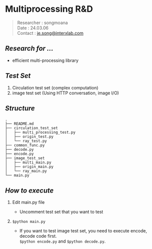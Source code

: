# Multiprocessing R&D
> Researcher : songmoana  
> Date : 24.03.06  
> Contact : je.song@interxlab.com

## _Research for ..._
- efficient multi-processing library

## _Test Set_
1. Circulation test set (complex computation)
2. image test set (Using HTTP conversation, image I/O)

## _Structure_
```
.
├── README.md
├── circulation_test_set
│   ├── multi_processing_test.py
│   ├── origin_test.py
│   └── ray_test.py
├── common_func.py
├── decode.py
├── encode.py
├── image_test_set
│   ├── multi_main.py
│   ├── origin_main.py
│   └── ray_main.py
└── main.py
```

## _How to execute_
1. Edit main.py file
    - Uncomment test set that you want to test
    
2. `$python main.py`

    - If you want to test image test set, you need to execute encode, decode code first.  
        `$python encode.py` and `$python decode.py`.
